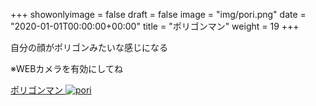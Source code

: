 +++
showonlyimage = false
draft = false
image = "img/pori.png"
date = "2020-01-01T00:00:00+00:00"
title = "ポリゴンマン"
weight = 19
+++

自分の顔がポリゴンみたいな感じになる

<!--more-->

※WEBカメラを有効にしてね

[ポリゴンマン
![pori][1]
](https://kurehajime.github.io/face/)


[1]: /img/pori.png